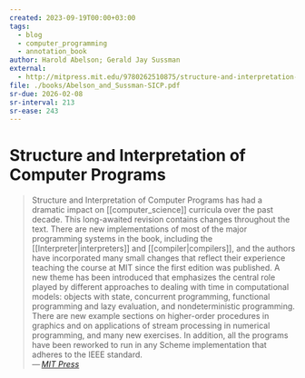 ```yaml
---
created: 2023-09-19T00:00+03:00
tags:
  - blog
  - computer_programming
  - annotation_book
author: Harold Abelson; Gerald Jay Sussman
external:
  - http://mitpress.mit.edu/9780262510875/structure-and-interpretation-of-computer-programs/
file: ./books/Abelson_and_Sussman-SICP.pdf
sr-due: 2026-02-08
sr-interval: 213
sr-ease: 243
---
```


# Structure and Interpretation of Computer Programs

> Structure and Interpretation of Computer Programs has had a dramatic impact on
> [[computer_science]] curricula over the past decade. This long-awaited
> revision contains changes throughout the text. There are new implementations
> of most of the major programming systems in the book, including the
> [[Interpreter|interpreters]] and [[compiler|compilers]], and the authors have
> incorporated many small changes that reflect their experience teaching the
> course at MIT since the first edition was published. A new theme has been
> introduced that emphasizes the central role played by different approaches to
> dealing with time in computational models: objects with state, concurrent
> programming, functional programming and lazy evaluation, and nondeterministic
> programming. There are new example sections on higher-order procedures in
> graphics and on applications of stream processing in numerical programming,
> and many new exercises. In addition, all the programs have been reworked to
> run in any Scheme implementation that adheres to the IEEE standard.\
> — <cite>[MIT Press](http://mitpress.mit.edu/9780262510875/structure-and-interpretation-of-computer-programs/)</cite>
